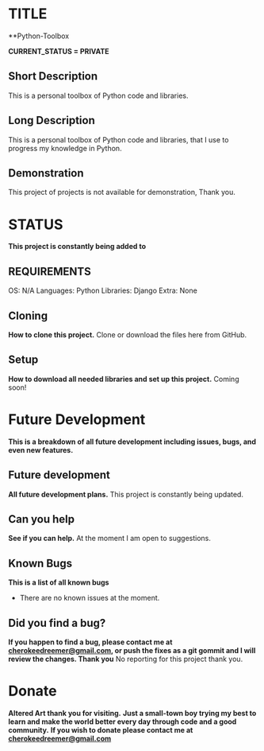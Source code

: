  # TITLE
**Python-Toolbox

  **CURRENT_STATUS = PRIVATE**
  
  ## Short Description
  This is a personal toolbox of Python code and libraries.
  
  ## Long Description
  This is a personal toolbox of Python code and libraries, that I use to progress my knowledge in Python.
  
  ## Demonstration
  This project of projects is not available for demonstration, Thank you.



# STATUS
**This project is constantly being added to**

  ## REQUIREMENTS
  OS: N/A
  Languages: Python 
  Libraries: Django
  Extra: None 

  ## Cloning
  **How to clone this project.**
  Clone or download the files here from GitHub.
  
  
  ## Setup
  **How to download all needed libraries and set up this project.**
  Coming soon!


  

# Future Development
**This is a breakdown of all future development including issues, bugs, and even new features.**

  ## Future development
  **All future development plans.**
  This project is constantly being updated.
  
  ## Can you help
  **See if you can help.**
  At the moment I am open to suggestions.

  ## Known Bugs
  **This is a list of all known bugs**
  * There are no known issues at the moment.
  
  ## Did you find a bug?
  **If you happen to find a bug, please contact me at cherokeedreemer@gmail.com, or push the fixes as a git gommit and I will review the changes. Thank you**
  No reporting for this project thank you.

# Donate
**Altered Art thank you for visiting.**
**Just a small-town boy trying my best to learn and make the world better every day through code and a good community.**
**If you wish to donate please contact me at cherokeedreemer@gmail.com**
